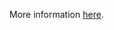 More information [here](https://docs.prismacloud.io/en/enterprise-edition/policy-reference/kubernetes-policies/kubernetes-policy-index/ensure-that-the-api-server-only-makes-use-of-strong-cryptographic-ciphers).
